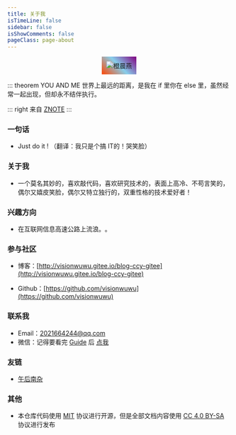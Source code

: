 ```yaml
---
title: 关于我
isTimeLine: false
sidebar: false
isShowComments: false
pageClass: page-about
---
```


<p align="center" class="about-img-box">
   <img class="about-img" :src="$withBase('/about.jpg')" alt="橙晨燕" draggable="false" />
</p>
<p align="center">
  <a href="https://gitee.com/visionwuwu/blog-ccy-gitee" class="zi zi_textbook"></a> 
  <a href="mailto:zpj80231@163.com" class="zi zi_envelope"></a> 
  <a href="https://github.com/visionwuwu" class="zi zi_tmGithub"></a>
  <a href="https://twitter.com/zpj80231" class="zi zi_tmTwitter"></a>
  <a href="tencent://AddContact/?fromId=45&fromSubId=1&subcmd=all&uin=916665067&website=www.oicqzone.com" class="zi zi_tmQq"></a>
</p>

<Clock02/>
::: theorem YOU AND ME
世界上最远的距离，是我在 if 里你在 else 里，虽然经常一起出现，但却永不结伴执行。

::: right
来自 [ZNOTE](https://zpj80231.gitee.io/znote/)
:::

<CanvasNest color="103,194,58" opacity='1'></CanvasNest>

### 一句话

- Just do it !    （翻译：我只是个搞 IT的！哭笑脸）

### 关于我

- 一个莫名其妙的，喜欢敲代码，喜欢研究技术的，表面上高冷、不苟言笑的，偶尔又嬉皮笑脸，偶尔又特立独行的，双重性格的技术爱好者！

### 兴趣方向

- 在互联网信息高速公路上​流浪。​。​

### 参与社区

- 博客：[http://visionwuwu.gitee.io/blog-ccy-gitee](http://visionwuwu.gitee.io/blog-ccy-gitee)

- Github：[https://github.com/visionwuwu](https://github.com/visionwuwu)

### 联系我

- <a class="zi zi_envelopeBold" zico="黑信封"></a> Email：[2021664244@qq.com](mailto:2021664244@qq.com)
- <a class="zi zi_tmWeixin" zico="微信"></a> 微信：记得要看完 [Guide](/views/specification/guide.html) 后 [点我](https://mp.weixin.qq.com/s?__biz=MzU4MDY1NjE1MQ==&mid=100000138&idx=1&sn=6b5e532de9685de1bbf4051eaca2de86&chksm=7d52ccf24a2545e479c7b6ed4401bc850a341e54e10cbdd54ce72b757ea7c986c37585375fa2&scene=18#wechat_redirect)

### 友链

-	 [午后南杂](https://vuepress-theme-reco.recoluan.com/views/other/theme-example.html)
### 其他

- 本仓库代码使用 [MIT](https://github.com/visionwuwu/blog-ccy) 协议进行开源，但是全部文档内容使用 [CC 4.0 BY-SA](https://creativecommons.org/licenses/by-sa/4.0/) 协议进行发布


<link rel="stylesheet" href="https://ico.z01.com/zico.min.css">



<style>
.page-about .page-wrapper{
  opacity: 1 !important;
}
.page-about .page{
  background-image: none;
}
.about-page *:not(img)::selection{
    background-color: #3eaf7c;
    color: #ffffff;
    padding: .5rem 1rem;
}
@media screen and (max-width: 768px){
    .about-img{
        border-width: 7px;
    }
}
@media screen and (min-width: 768px){
    .about-img{
        border-width: 10px;
    }
}
.about-img{
  box-sizing: border-box;
  border-radius: .7rem;
  border-color: #eeeeee;
  border-style: solid;
  border-image-source: repeating-linear-gradient(45deg, orangered, skyblue, purple);
  border-image-slice: 10 10 10 10 fill;
  border-image-repeat: round;
	border-image-outset: 0;
  box-shadow: var(--box-shadow);
  background-color: var(--default-color-4);
}




</style>
